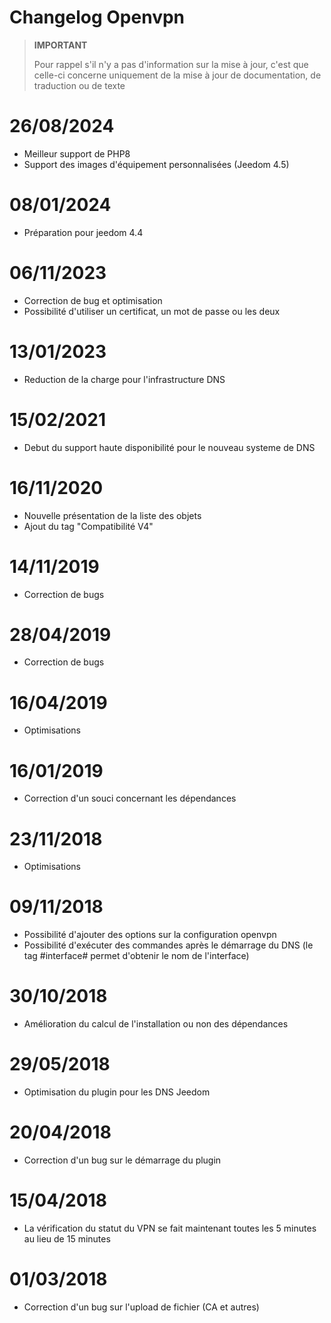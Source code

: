 # Changelog Openvpn

>**IMPORTANT**
>
>Pour rappel s'il n'y a pas d'information sur la mise à jour, c'est que celle-ci concerne uniquement de la mise à jour de documentation, de traduction ou de texte

# 26/08/2024

- Meilleur support de PHP8
- Support des images d'équipement personnalisées (Jeedom 4.5)

# 08/01/2024

- Préparation pour jeedom 4.4

# 06/11/2023

- Correction de bug et optimisation
- Possibilité d'utiliser un certificat, un mot de passe ou les deux

# 13/01/2023

- Reduction de la charge pour l'infrastructure DNS

# 15/02/2021

- Debut du support haute disponibilité pour le nouveau systeme de DNS

# 16/11/2020

- Nouvelle présentation de la liste des objets
- Ajout du tag "Compatibilité V4"

# 14/11/2019

- Correction de bugs

# 28/04/2019

- Correction de bugs

# 16/04/2019

- Optimisations

# 16/01/2019

- Correction d'un souci concernant les dépendances

# 23/11/2018

- Optimisations

# 09/11/2018

- Possibilité d'ajouter des options sur la configuration openvpn
- Possibilité d'exécuter des commandes après le démarrage du DNS (le tag #interface# permet d'obtenir le nom de l'interface)

# 30/10/2018

- Amélioration du calcul de l'installation ou non des dépendances

# 29/05/2018

- Optimisation du plugin pour les DNS Jeedom

# 20/04/2018

- Correction d'un bug sur le démarrage du plugin

# 15/04/2018

- La vérification du statut du VPN se fait maintenant toutes les 5 minutes au lieu de 15 minutes

# 01/03/2018

-	Correction d'un bug sur l'upload de fichier (CA et autres)
